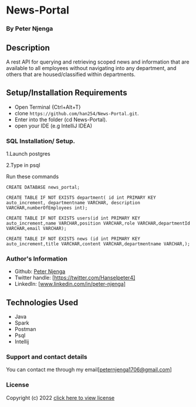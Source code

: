 # News-Portal
### By **Peter Njenga**
## Description
A rest API for querying and retrieving scoped news and information that are available to all employees without navigating into any department, and others that are housed/classified within departments.
## Setup/Installation Requirements
* Open Terminal {Ctrl+Alt+T}
* clone ```https://github.com/han254/News-Portal.git```.
* Enter into the folder (cd News-Portal).
* open your IDE (e.g  IntelliJ IDEA)

### SQL Installation/ Setup.
1.Launch postgres

2.Type in psql

Run these commands

```CREATE DATABASE news_portal;```

```CREATE TABLE IF NOT EXISTS department( id int PRIMARY KEY auto_increment, departmentname VARCHAR, description VARCHAR,numberOfEmployees int);```

```CREATE TABLE IF NOT EXISTS users(id int PRIMARY KEY auto_increment,name VARCHAR,position VARCHAR,role VARCHAR,departmentId VARCHAR,email VARCHAR);```

```CREATE TABLE IF NOT EXISTS news (id int PRIMARY KEY auto_increment,title VARCHAR,content VARCHAR,departmentname VARCHAR,);```

### Author's Information
* Github: [Peter Njenga](https://github.com/han254)
* Twitter handle: [https://twitter.com/Hanselpeter4]
* LinkedIn: [www.linkedin.com/in/peter-njenga]
## Technologies Used
* Java
* Spark
* Postman
* Psql
* Intellij
### Support and contact details

You can contact me through my email[peternjenga1706@gmail.com]

### License

Copyright (c) 2022 [click here to view license](LICENSE)

